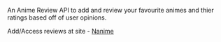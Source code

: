 An Anime Review API to add and review your favourite animes and thier ratings based off of user opinions.

Add/Access reviews at site - [Nanime](https://nanime-uvbw.onrender.com) 
